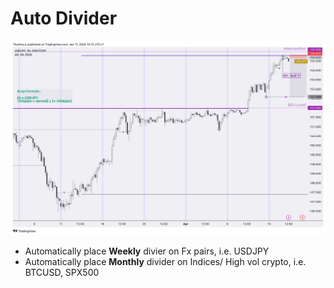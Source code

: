 # Auto Divider

![WD](auto_divider.png)

- Automatically place **Weekly** divier on Fx pairs, i.e. USDJPY
- Automatically place **Monthly** divider on Indices/ High vol crypto, i.e. BTCUSD, SPX500